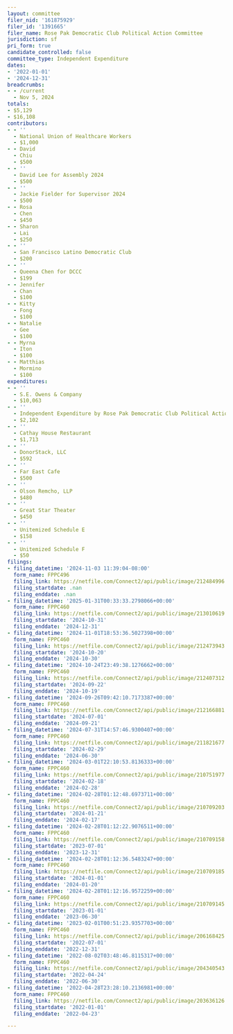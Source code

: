 ```yaml
---
layout: committee
filer_nid: '161875929'
filer_id: '1391665'
filer_name: Rose Pak Democratic Club Political Action Committee
jurisdiction: sf
pri_form: true
candidate_controlled: false
committee_type: Independent Expenditure
dates:
- '2022-01-01'
- '2024-12-31'
breadcrumbs:
- - /current
  - Nov 5, 2024
totals:
- $5,129
- $16,108
contributors:
- - ''
  - National Union of Healthcare Workers
  - $1,000
- - David
  - Chiu
  - $500
- - ''
  - David Lee for Assembly 2024
  - $500
- - ''
  - Jackie Fielder for Supervisor 2024
  - $500
- - Rosa
  - Chen
  - $450
- - Sharon
  - Lai
  - $250
- - ''
  - San Francisco Latino Democratic Club
  - $200
- - ''
  - Queena Chen for DCCC
  - $199
- - Jennifer
  - Chan
  - $100
- - Kitty
  - Fong
  - $100
- - Natalie
  - Gee
  - $100
- - Myrna
  - Iton
  - $100
- - Matthias
  - Mormino
  - $100
expenditures:
- - ''
  - S.E. Owens & Company
  - $10,063
- - ''
  - Independent Expenditure by Rose Pak Democratic Club Political Action Committee
  - $2,102
- - ''
  - Cathay House Restaurant
  - $1,713
- - ''
  - DonorStack, LLC
  - $592
- - ''
  - Far East Cafe
  - $500
- - ''
  - Olson Remcho, LLP
  - $480
- - ''
  - Great Star Theater
  - $450
- - ''
  - Unitemized Schedule E
  - $158
- - ''
  - Unitemized Schedule F
  - $50
filings:
- filing_datetime: '2024-11-03 11:39:04-08:00'
  form_name: FPPC496
  filing_link: https://netfile.com/Connect2/api/public/image/212484996
  filing_startdate: .nan
  filing_enddate: .nan
- filing_datetime: '2025-01-31T00:33:33.2798066+00:00'
  form_name: FPPC460
  filing_link: https://netfile.com/Connect2/api/public/image/213010619
  filing_startdate: '2024-10-31'
  filing_enddate: '2024-12-31'
- filing_datetime: '2024-11-01T18:53:36.5027398+00:00'
  form_name: FPPC460
  filing_link: https://netfile.com/Connect2/api/public/image/212473943
  filing_startdate: '2024-10-20'
  filing_enddate: '2024-10-30'
- filing_datetime: '2024-10-24T23:49:38.1276662+00:00'
  form_name: FPPC460
  filing_link: https://netfile.com/Connect2/api/public/image/212407312
  filing_startdate: '2024-09-22'
  filing_enddate: '2024-10-19'
- filing_datetime: '2024-09-26T09:42:10.7173387+00:00'
  form_name: FPPC460
  filing_link: https://netfile.com/Connect2/api/public/image/212166881
  filing_startdate: '2024-07-01'
  filing_enddate: '2024-09-21'
- filing_datetime: '2024-07-31T14:57:46.9300407+00:00'
  form_name: FPPC460
  filing_link: https://netfile.com/Connect2/api/public/image/211821677
  filing_startdate: '2024-02-29'
  filing_enddate: '2024-06-30'
- filing_datetime: '2024-03-01T22:10:53.8136333+00:00'
  form_name: FPPC460
  filing_link: https://netfile.com/Connect2/api/public/image/210751977
  filing_startdate: '2024-02-18'
  filing_enddate: '2024-02-28'
- filing_datetime: '2024-02-28T01:12:48.6973711+00:00'
  form_name: FPPC460
  filing_link: https://netfile.com/Connect2/api/public/image/210709203
  filing_startdate: '2024-01-21'
  filing_enddate: '2024-02-17'
- filing_datetime: '2024-02-28T01:12:22.9076511+00:00'
  form_name: FPPC460
  filing_link: https://netfile.com/Connect2/api/public/image/210709158
  filing_startdate: '2023-07-01'
  filing_enddate: '2023-12-31'
- filing_datetime: '2024-02-28T01:12:36.5483247+00:00'
  form_name: FPPC460
  filing_link: https://netfile.com/Connect2/api/public/image/210709185
  filing_startdate: '2024-01-01'
  filing_enddate: '2024-01-20'
- filing_datetime: '2024-02-28T01:12:16.9572259+00:00'
  form_name: FPPC460
  filing_link: https://netfile.com/Connect2/api/public/image/210709145
  filing_startdate: '2023-01-01'
  filing_enddate: '2023-06-30'
- filing_datetime: '2023-02-01T00:51:23.9357703+00:00'
  form_name: FPPC460
  filing_link: https://netfile.com/Connect2/api/public/image/206168425
  filing_startdate: '2022-07-01'
  filing_enddate: '2022-12-31'
- filing_datetime: '2022-08-02T03:48:46.8115317+00:00'
  form_name: FPPC460
  filing_link: https://netfile.com/Connect2/api/public/image/204340543
  filing_startdate: '2022-04-24'
  filing_enddate: '2022-06-30'
- filing_datetime: '2022-04-28T23:28:10.2136981+00:00'
  form_name: FPPC460
  filing_link: https://netfile.com/Connect2/api/public/image/203636126
  filing_startdate: '2022-01-01'
  filing_enddate: '2022-04-23'

---
```

